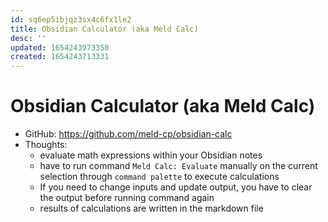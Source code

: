 ```yaml
---
id: sq6ep5ibjqz3sx4c6fx1le2
title: Obsidian Calculator (aka Meld Calc)
desc: ''
updated: 1654243973350
created: 1654243713331
---
```

# Obsidian Calculator (aka Meld Calc)

- GitHub: https://github.com/meld-cp/obsidian-calc
- Thoughts:
    - evaluate math expressions within your Obsidian notes
    - have to run command `Meld Calc: Evaluate` manually on the current selection through `command palette` to execute calculations
    - If you need to change inputs and update output, you have to clear the output before running command again
    - results of calculations are written in the markdown file